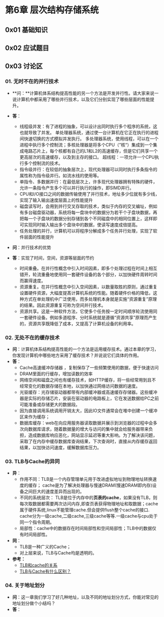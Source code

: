# 第6章 层次结构存储系统

## 0x01 基础知识

## 0x02 应试题目

## 0x03 讨论区

### 01. 无时不在的并行技术

* **问：**计算机体系结构提高性能的另一个方法是开发并行性。请大家来说一说计算机中都采用了哪些并行技术，以及它们分别实现了哪些层面的性能提升。
* **答**：

  * 线程级并发：有了进程的抽象，可以设计出同时执行多个程序的系统，这也就导致了并发。 单处理器系统，通过使一台计算机在它正在执行的进程间快速切换的方式模拟并发执行。 多处理器系统，使用线程，可以在一个进程中执行多个控制流；多核处理器是将多个CPU（”核“）集成到一个集成电路芯片上，每个核都有自己的L1和L2的高速缓存，但是它们共享一个更高层次的高速缓存，以及到主存的接口。 超线程：一项允许一个CPU执行多个控制流的技术。
  * 指令级并行：在较低的抽象层次上，现代处理器可以同时执行多条指令的属性称为指令级并行。如流水线的使用等。
  * 单指令、多数据并行：在最低层次上，许多现代处理器拥有特殊的硬件，允许一条指令产生多个可以并行执行的操作，即SIMD并行。
  * CPU和I/O接口之间的数据传输使用了并行技术，地址多少位就有多少线，实现了输入输出速度层面上的性能提升
  * 磁盘读写时，会用到并行交叉存取的技术，类似于内存的交叉编址，例如有多台磁盘驱动器，系统将每一盘块中的数据分为若干个子盘块数据，再把每一个子盘块的数据分别存储到各个不同磁盘中的相同位置上，这样即可实现同时输入输出多个盘块中的数据，使读写速度成倍提高。
  * 任务处理的并行，计算机可以将程序分解成多个任务并行处理，实现了软件层面的性能提升

* **问**：并行技术的优势
* **答**：实现了时间，空间，资源等层面的节约
  * 时间重叠。在并行性概念中引入时间因素，即多个处理过程在时间上相互错开，轮流重叠地使用同一套硬件设备的各个部分，以加快硬件周转时间而赢得速度。
  * 资源重复。在并行性概念中引入空间因素，以数量取胜的原则，通过重复设置硬件资源，大幅度提髙计算机系统的性能。随着硬件价格的降低，这种方式在单处理机中广泛使用，而多处理机本身就是实施“资源重复”原理的结果。因此资源重复可称为空间并行技术。
  * 资源共享。这是一种软件方法，它使多个任务按一定时间顺序轮流使用同一套硬件设备。例如多道程序、分时系统就是遵循“资源共享”原理而产生的，资源共享既降低了成本，又提高了计算机设备的利用率。

### 02. 无处不在的缓存技术

* **问**：计算机体系结构提高性能的一个方法是运用缓存技术。通过本章的学习，你发现计算机中哪些地方采用了缓存技术？并说说它们具体的作用。
* **答**：
  * Cache高速缓冲存储器 ，复制保存了一些频繁使用的数据，便于快速访问
  * DRAM里面的行缓存，增加读数的效率
  * 网络空间和磁盘之间也有缓存技术，如HTTP缓存，将一些经常用到且不经常变化的数据存储在本地，以加快通过网络访问数据的速度。
  * 光驱缓存：光存储驱动器都带有内部缓冲器或高速缓存存储器。这些缓冲器是实际的存储芯片，安装在驱动器的电路板上，它在发送数据给PC之前可能准备或存储更大的数据段。
  * 因为直接调用系统调用开销太大，因此IO文件通常会在堆中创建一个缓冲区来作为缓存；
  * 数据库缓存：web在向应用服务器读取数据并展示到浏览器的过程中会多次向数据库请求，随着数据量的增大与访问的集中就会给服务器带来负担，造成数据库响应恶化，网站显示延迟等重大影响。为了解决该问题，采取了在内存中缓存数据库查询结果，下次查询时，直接从内存缓存返回结果，以加快访问速度，缓解数据库压力。

### 03. TLB与Cache的异同

* **异**：
  * 作用不同：TLB是一个内存管理单元用于改进虚拟地址到物理地址转换速度的缓存； cache是为了解决处理器与慢速DRAM\(慢速DRAM即内存\)设备之间巨大的速度差异而出现的。
  * 不同的系统层次： TLB是位于内存中的**页表的cache**，如果没有TLB，则每次取数据都需要两次访问内存,即查页表获得物理地址和取数据；cache属于硬件系统,linux不能管理cache.但会提供flush整个cache的接口. cache分为一级cache,二级cache,三级cache等等.一级cache与cpu处于同一个指令周期。
  * 局部性：cache中的数据存在时间局部性和空间局部性；TLB中的数据仅有时间局部性。
* **同**：　
  * TLB是一种广义的Cache；
  * 对上层来说，TLB与Cache均是透明的。
* **参考：**
  * [TLB和cache的关系](https://blog.csdn.net/u014609236/article/details/39472115?ops_request_misc=%257B%2522request%255Fid%2522%253A%2522159136625019725219950257%2522%252C%2522scm%2522%253A%252220140713.130102334..%2522%257D&request_id=159136625019725219950257&biz_id=0&utm_medium=distribute.pc_search_result.none-task-blog-2~all~first_rank_v2~rank_v25-1-39472115.first_rank_v2_rank_v25&utm_term=TLB%E4%B8%8ECache%E5%BC%82%E5%90%8C)
  * [TLB与Cache有什么区别？](https://zhidao.baidu.com/question/938371428776271572.html)

### 04. 关于地址划分

* **问**：这一章我们学习了好几种地址，以及不同的地址划分方式，你能对常见的地址划分做个小结吗？
* **答**：

